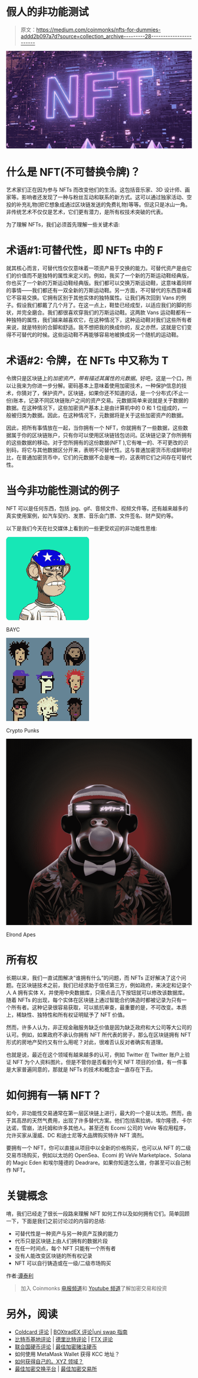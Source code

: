 # 假人的非功能测试

> 原文：<https://medium.com/coinmonks/nfts-for-dummies-addd2b097a7d?source=collection_archive---------28----------------------->

![](img/ecd551c5fcbcf1797cb28e95b5546396.png)

# 什么是 NFT(不可替换令牌)？

艺术家们正在因为参与 NFTs 而改变他们的生活。这包括音乐家、3D 设计师、画家等。影响者还发现了一种与粉丝互动和联系的新方式。这可以通过独家活动、空投的补充礼物(把它想象成通过区块链发送的免费礼物)等等。但这只是冰山一角。非传统艺术不仅仅是艺术，它们更有潜力，是所有权技术突破的代表。

为了理解 NFTs，我们必须首先理解一些关键术语:

# **术语#1:可替代性，即 NFTs 中的 F**

就其核心而言，可替代性仅仅意味着一项资产易于交换的能力。可替代资产是由它们的价值而不是独特的属性来定义的。例如，我买了一个新的万斯运动鞋经典版，你也买了一个新的万斯运动鞋经典版。我们都可以交换万斯运动鞋，这意味着同样的事情——我们都还有一双全新的万斯运动鞋。另一方面，不可替代的东西意味着它不容易交换。它拥有区别于其他实体的独特属性。让我们再次回到 Vans 的例子。假设我们都戴了几个月了。在这一点上，鞋垫已经成型，以适应我们的脚的形状，并完全磨合。我们都很喜欢穿我们的万斯运动鞋。这两款 Vans 运动鞋都有一种独特的属性，我们越来越喜欢它，在这种情况下，这种运动鞋对我们这些所有者来说，就是特别的合脚和舒适。我不想把我的换成你的，反之亦然，这就是它们变得不可替代的时候。这些运动鞋不再能够容易地被换成另一个随机的运动鞋。

# 术语#2: **令牌**，在 NFTs 中又称为 **T**

令牌只是区块链上的*加密资产，带有描述其属性的元数据*。好吧，这是一个口，所以让我来为你进一步分解。密码基本上意味着使用加密技术，一种保护信息的技术，你猜对了，保护资产。区块链，如果你还不知道的话，是一个分布式(不止一份)账本，记录不同区块链账户之间的资产交易。元数据简单来说就是关于数据的数据。在这种情况下，这些加密资产基本上是由计算机中的 0 和 1 位组成的，一般被归类为数据。因此，在这种情况下，元数据将是关于这些加密资产的数据。

因此，把所有事情放在一起，当你拥有一个 NFT，你就拥有了一些数据，这些数据属于你的区块链账户，只有你可以使用区块链钱包访问。区块链记录了你所拥有的这些数据的移动。对于您所拥有的这份数据(NFT ),它有唯一的、不可更改的识别码，将它与其他数据区分开来，表明不可替代性。这与普通加密货币形成鲜明对比，在普通加密货币中，它们的元数据不会是唯一的，这表明它们之间存在可替代性。

# 当今非功能性测试的例子

NFT 可以是任何东西，包括 jpg、gif、音频文件、视频文件等。还有越来越多的真实使用案例，如汽车契约、发票、音乐会门票、文件签名、财产契约等。

以下是我们今天在社交媒体上看到的一些更受欢迎的非功能性思维:

![](img/3f01fbd60566cdb84d9b274b128fc9f1.png)

BAYC

![](img/8d1f2f90d7c9f64a0f1f55baa55d29c1.png)

Crypto Punks

![](img/a9fef4d2485004d9f4f308d5c64f0a75.png)

Elrond Apes

# 所有权

长期以来，我们一直试图解决“谁拥有什么”的问题，而 NFTs 正好解决了这个问题。在区块链技术之前，我们已经求助于信任第三方，例如政府，来决定和记录个人 A 拥有实体 X，并使用中央数据库，只需点击几下按钮就可以修改该数据库。随着 NFTs 的出现，每个实体在区块链上通过智能合约铸造时都被记录为只有一个所有者。这种记录很容易获取，可以抵抗审查，最重要的是，不可改变。本质上，稀缺性、独特性和所有权证明赋予了 NFT 价值。

然而，许多人认为，非正规金融服务缺乏价值是因为缺乏政府和大公司等大公司的认可。例如，如果政府不承认你拥有 NFT 所代表的房子，那么在区块链拥有 NFT 形式的房地产契约又有什么用呢？对此，很难否认反对者确实有道理。

也就是说，最近在这个领域有越来越多的认可，例如 Twitter 在 Twitter 账户上验证 NFT 为个人资料图片。但是不管你是否看到今天 NFT 项目的价值，有一件事是大家普遍同意的，那就是 NFTs 的技术和概念会一直存在下去。

# 如何拥有一辆 NFT？

如今，非功能性交易通常在第一层区块链上进行，最大的一个是以太坊。然而，由于其高昂的天然气费用，出现了许多替代方案。他们包括索拉纳，埃尔隆德，卡尔达诺，雪崩，法托姆和许多其他人。甚至还有 Ecomi 公司的 VeVe 等应用程序，允许买家从漫威、DC 和迪士尼等大品牌购买特许 NFT 滴剂。

要拥有一个 NFT，你可以直接从项目中以全新的价格购买，也可以从 NFT 的二级交易市场购买，例如以太坊的 OpenSea、Ecomi 的 VeVe Marketplace、Solana 的 Magic Eden 和埃尔隆德的 Deadrare。如果你知道怎么做，你甚至可以自己制作 NFT。

# 关键概念

唷，我们已经走了很长一段路来理解 NFT 如何工作以及如何拥有它们。简单回顾一下，下面是我们之前讨论过的内容的总结:

*   可替代性是一种资产与另一种资产互换的能力
*   代币只是区块链上由人们拥有的数据片段
*   在任一时间点，每个 NFT 只能有一个所有者
*   没有人能改变区块链的所有权记录
*   NFT 可以自行铸造或在一级/二级市场购买

作者:[谭泰利](https://medium.com/u/7d194eca5109?source=post_page-----addd2b097a7d--------------------------------)

> 加入 Coinmonks [电报频道](https://t.me/coincodecap)和 [Youtube 频道](https://www.youtube.com/c/coinmonks/videos)了解加密交易和投资

# 另外，阅读

*   [Coldcard 评论](https://coincodecap.com/coldcard-review) | [BOXtradEX 评论](https://coincodecap.com/boxtradex-review)|[uni swap 指南](https://coincodecap.com/uniswap)
*   [比特币基地评论](/coinmonks/coinbase-review-6ef4e0f56064) | [德里比特评论](/coinmonks/deribit-review-options-fees-apis-and-testnet-2ca16c4bbdb2) | [FTX 评论](/coinmonks/ftx-crypto-exchange-review-53664ac1198f)
*   [联合国硬币评论](https://coincodecap.com/unocoin-review) | [最佳加密赌注硬币](https://coincodecap.com/best-crypto-staking-coins)
*   如何使用 MetaMask Wallet 获得 KCC 地址？
*   [如何获得自己的。XYZ 领域？](https://coincodecap.com/xyz-domain)
*   [最佳加密交换平台](https://coincodecap.com/best-crypto-swap-platforms) | [最佳加密交易所](https://coincodecap.com/crypto-exchange)